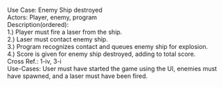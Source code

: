 Use Case: Enemy Ship destroyed  
Actors: Player, enemy, program  
Description(ordered):  
1.)	Player must fire a laser from the ship.  
2.)	Laser must contact enemy ship.  
3.)	Program recognizes contact and queues enemy ship for explosion.  
4.)	Score is given for enemy ship destroyed, adding to total score.  
Cross Ref.: 1-iv, 3-i  
Use-Cases: User must have started the game using the UI, enemies must have spawned, and a laser must have been fired.  


